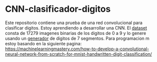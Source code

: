 # CNN-clasificador-digitos
Este repositorio contiene una prueba de una red convolucional para clasificar digitos. Estoy aprendiendo a desarrollar una CNN. El [dataset](https://1drv.ms/u/s!Ak1hSkZeE5Kjg4x1iKGaBqWukKL_qg?e=ZAeaLB) consta de 17279 imagenes binarias de los digitos de 0 a 9 y lo genere usando un [generador](https://bitbucket.org/eoinf96/7-segmentdigitgenerator/src/master/) de digitos de 7 segmentos. Para programacion m estoy basando en la siguiente pagina: https://machinelearningmastery.com/how-to-develop-a-convolutional-neural-network-from-scratch-for-mnist-handwritten-digit-classification/
